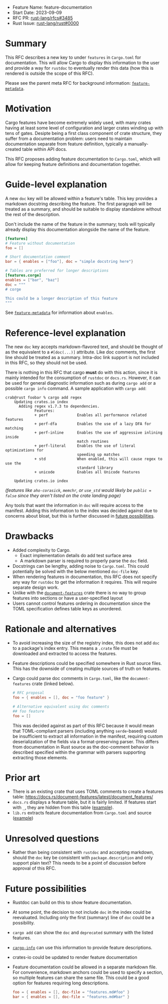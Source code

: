- Feature Name: feature-documentation
- Start Date: 2023-09-09
- RFC PR: [rust-lang/rfcs#3485](https://github.com/rust-lang/rfcs/pull/3485)
- Rust Issue:
  [rust-lang/rust#0000](https://github.com/rust-lang/rust/issues/0000)

# Summary

[summary]: #summary

This RFC describes a new key to under `features` in `Cargo.toml` for
documentation. This will allow Cargo to display this information to the user and
provide a way for `rustdoc` to eventually render this data (how this is rendered
is outside the scope of this RFC).

Please see the parent meta RFC for background information: [`feature-metadata`].

# Motivation

[motivation]: #motivation

Cargo features have become extremely widely used, with many crates having at
least some level of configuration and larger crates winding up with tens of
gates. Desipte being a first class component of crate structure, they suffer
from a documentation problem: users need to maintain documentation separate from
feature definition, typically a manually-created table within API docs.

This RFC proposes adding feature documentation to `Cargo.toml`, which will allow
for keeping feature definitions and documentation together.

# Guide-level explanation

[guide-level-explanation]: #guide-level-explanation

A new `doc` key will be allowed within a feature's table. This key provides a
markdown docstring describing the feature. The first paragraph
will be treated as a summary, and should be suitable to display
standalone without the rest of the description.

Don't include the name of the feature in the summary; tools
will typically already display this documentation alongside
the name of the feature.

```toml
[features]
# Feature without documentation
foo = []

# Short documentation comment
bar = { enables = ["foo"], doc = "simple docstring here"}

# Tables are preferred for longer descriptions
[features.corge]
enables = ["bar", "baz"]
doc = """
# corge

This could be a longer description of this feature
"""
```

See [`feature-metadata`] for information about `enables`.

# Reference-level explanation

[reference-level-explanation]: #reference-level-explanation

The new `doc` key accepts markdown-flavored text, and should be thought of as
the equivalent to a `#[doc(...)]` attribute. Like doc comments, the first line
should be treated as a summary. Intra-doc link support is not included in this
RFC, so they should not be used.

There is nothing in this RFC that cargo **must** do with this action, since it is
mainly intended for the consumption of `rustdoc` or `docs.rs`. However, it can
be used for general diagnostic information such as during `cargo add` or a
possible `cargo info` command. A sample application with `cargo add`:

```text
crab@rust foobar % cargo add regex
    Updating crates.io index
      Adding regex v1.7.3 to dependencies.
             Features:
             + perf             Enables all performance related features
             + perf-dfa         Enables the use of a lazy DFA for matching
             + perf-inline      Enables the use of aggressive inlining inside
                                match routines
             + perf-literal     Enables the use of literal optimizations for
                                speeding up matches
             + std              When enabled, this will cause regex to use the
                                standard library
             + unicode          Enables all Unicode features

    Updating crates.io index
```

*(features like `aho-corasick`, `memchr`, or `use_std` would likely be
`public = false` since they aren't listed on the crate landing page)*

Any tools that want the information in `doc` will require access to the
manifest. Adding this information to the index was decided against due to
concerns about bloat, but this is further discussed in
[future possibilities][future-possibilities].

# Drawbacks

[drawbacks]: #drawbacks

- Added complexity to Cargo.
  - Exact implementation details do add test surface area
  - A markdown parser is required to properly parse the `doc` field.
- Docstrings can be lengthy, adding noise to `Cargo.toml`. This could
  potentially be solved with the below mentioned `doc-file` key.
- When rendering features in documentation, this RFC does not specify any way
  for `rustdoc` to get the information it requires. This will require separate
  design work.
- Unlike with the [`document-features`](https://crates.io/crates/document-features)
  crate there is no way to group features into sections or have a
  user-specified layout
- Users cannot control features ordering in documentation since the TOML specification defines table keys as unordered.

# Rationale and alternatives

[rationale-and-alternatives]: #rationale-and-alternatives

- To avoid increasing the size of the registry index, this does not add `doc`
  to a package's index entry.  This means a `.crate` file must be downloaded
  and extracted to access the features.
- Feature descriptions could be specified somewhere in Rust source files. This
  has the downside of creating multiple sources of truth on features.
- Cargo could parse doc comments in `Cargo.toml`, like the `document-features`
  crate (linked below).

  ```toml
  # RFC proposal
  foo = { enables = [], doc = "foo feature" }

  # Alternative equivalent using doc comments
  ## foo feature
  foo = []
  ```

  This was decided against as part of this RFC because it would mean that
  TOML-compliant parsers (including anything `serde`-based) would be
  insufficient to extract all information in the manifest, requiring custom
  deserialization of the fields via a format-preserving parser. This differs
  from documentation in Rust source as the doc-comment behavior is described
  specified within the grammar with parsers supporting extracting those
  elements.

# Prior art

[prior-art]: #prior-art

- There is an existing crate that uses TOML comments to create a features table:
  <https://docs.rs/document-features/latest/document_features/>
- `docs.rs` displays a feature table, but it is fairly limited. If features
  start with `_`, they are hidden from this table ([example](https://docs.rs/crate/regex/latest/features)).
- `lib.rs` extracts feature documentation from `Cargo.toml` and source ([example](https://lib.rs/crates/regex/features))

# Unresolved questions

[unresolved-questions]: #unresolved-questions

- Rather than being consistent with `rustdoc` and accepting markdown, should the
  `doc` key be consistent with `package.description` and only support plain
  text? This needs to be a point of discussion before approval of this RFC.

# Future possibilities

[future-possibilities]: #future-possibilities

- Rustdoc can build on this to show feature documentation.
- At some point, the decision to not include `doc` in the index could be
  reevaluated. Including only the first (summary) line of `doc` could be a
  possibility.
- `cargo add` can show the `doc` and `deprecated` summary with the listed
  features.
- [`cargo-info`] can use this information to provide feature descriptions.
- crates-io could be updated to render feature documentation
- Feature documentation could be allowed in a separate markdown file. For
  convenience, markdown anchors could be used to specify a section, so multiple
  features can share the same file. This could be a good option for features
  requiring long descriptions.

  ```toml
  foo = { enables = [], doc-file = "features.md#foo" }
  bar = { enables = [], doc-file = "features.md#bar" }
  ```

[cargo #12335]: https://github.com/rust-lang/cargo/issues/12235
[cargo #10882]: https://github.com/rust-lang/cargo/issues/10882
[`cargo-info`]: https://github.com/rust-lang/cargo/issues/948
[`deprecated`]: https://doc.rust-lang.org/reference/attributes/diagnostics.html#the-deprecated-attribute
[`deprecated-suggestions`]: https://github.com/rust-lang/rust/issues/94785
[discussion on since]: https://github.com/rust-lang/rfcs/pull/3416#discussion_r1172895497
[`public_private_dependencies`]: https://rust-lang.github.io/rfcs/1977-public-private-dependencies.html
[`rustdoc-cargo-configuration`]: https://github.com/rust-lang/rfcs/pull/3421
[`tokio`]: https://docs.rs/crate/tokio/latest/features
[visibility attribute]: https://ant.apache.org/ivy/history/latest-milestone/ivyfile/conf.html
[`feature-metadata`]: https://github.com/rust-lang/rfcs/pull/3416

